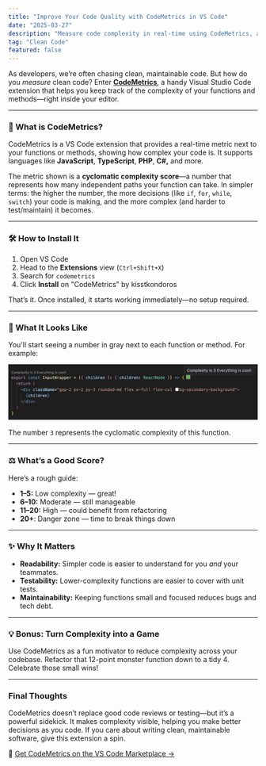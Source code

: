 ```yaml
---
title: "Improve Your Code Quality with CodeMetrics in VS Code"
date: "2025-03-27"
description: "Measure code complexity in real-time using CodeMetrics, a lightweight VS Code extension that helps you write cleaner, more maintainable code."
tag: "Clean Code"
featured: false
---
```


As developers, we’re often chasing clean, maintainable code. But how do you _measure_ clean code? Enter [**CodeMetrics**](https://marketplace.visualstudio.com/items?itemName=kisstkondoros.vscode-codemetrics), a handy Visual Studio Code extension that helps you keep track of the complexity of your functions and methods—right inside your editor.

---

### 🧠 What is CodeMetrics?

CodeMetrics is a VS Code extension that provides a real-time metric next to your functions or methods, showing how complex your code is. It supports languages like **JavaScript**, **TypeScript**, **PHP**, **C#,** and more.

The metric shown is a **cyclomatic complexity score**—a number that represents how many independent paths your function can take. In simpler terms: the higher the number, the more decisions (like `if`, `for`, `while`, `switch`) your code is making, and the more complex (and harder to test/maintain) it becomes.

---

### 🛠 How to Install It

1. Open VS Code
2. Head to the **Extensions** view (`Ctrl+Shift+X`)
3. Search for `codemetrics`
4. Click **Install** on "CodeMetrics" by kisstkondoros

That’s it. Once installed, it starts working immediately—no setup required.

---

### 👀 What It Looks Like

You'll start seeing a number in gray next to each function or method. For example:

<img src="/public/images/blog/improve-your-code-quality-with-codemetrics/img-codemetric-1.jpg" alt="CodeMetrics in action" />

The number `3` represents the cyclomatic complexity of this function.

---

### ⚖️ What’s a Good Score?

Here’s a rough guide:

- **1–5:** Low complexity — great!
- **6–10:** Moderate — still manageable
- **11–20:** High — could benefit from refactoring
- **20+**: Danger zone — time to break things down

---

### ✨ Why It Matters

- **Readability:** Simpler code is easier to understand for you _and_ your teammates.
- **Testability:** Lower-complexity functions are easier to cover with unit tests.
- **Maintainability:** Keeping functions small and focused reduces bugs and tech debt.

---

### 💡 Bonus: Turn Complexity into a Game

Use CodeMetrics as a fun motivator to reduce complexity across your codebase. Refactor that 12-point monster function down to a tidy 4. Celebrate those small wins!

---

### Final Thoughts

CodeMetrics doesn’t replace good code reviews or testing—but it’s a powerful sidekick. It makes complexity visible, helping you make better decisions as you code. If you care about writing clean, maintainable software, give this extension a spin.

🔗 [Get CodeMetrics on the VS Code Marketplace →](https://marketplace.visualstudio.com/items?itemName=kisstkondoros.vscode-codemetrics)
